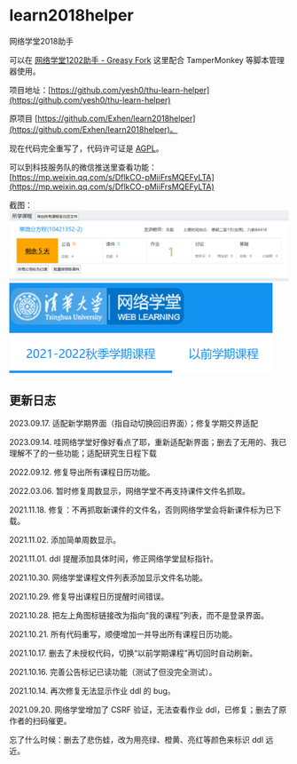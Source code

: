 # learn2018helper

网络学堂2018助手

可以在 [网络学堂1202助手 - Greasy Fork](https://greasyfork.org/en/scripts/422447-%E7%BD%91%E7%BB%9C%E5%AD%A6%E5%A0%821202%E5%8A%A9%E6%89%8B) 这里配合 TamperMonkey 等脚本管理器使用。

项目地址：[https://github.com/yesh0/thu-learn-helper](https://github.com/yesh0/thu-learn-helper)

原项目 [https://github.com/Exhen/learn2018helper](https://github.com/Exhen/learn2018helper)。

现在代码完全重写了，代码许可证是 [AGPL](./LICENSE)。

可以到科技服务队的微信推送里查看功能： [https://mp.weixin.qq.com/s/DflkCO-pMiiFrsMQEFyLTA](https://mp.weixin.qq.com/s/DflkCO-pMiiFrsMQEFyLTA)

截图：
![导出所有课程日历、公告标记已读、下载新文件、DDL提醒](./screenshots/v2.png)
![左上角图标链接改为指向“我的课程”](./screenshots/v2.1.png)

## 更新日志

2023.09.17. 适配新学期界面（指自动切换回旧界面）；修复学期交界适配

2023.09.14. 哇网络学堂好像好看点了耶，重新适配新界面；删去了无用的、我已理解不了的一些功能；适配研究生日程下载

2022.09.12. 修复导出所有课程日历功能。

2022.03.06. 暂时修复周数显示，网络学堂不再支持课件文件名抓取。

2021.11.18. 修复：不再抓取新课件的文件名，否则网络学堂会将新课件标为已下载。

2021.11.02. 添加简单周数显示。

2021.11.01. ddl 提醒添加具体时间，修正网络学堂鼠标指针。

2021.10.30. 网络学堂课程文件列表添加显示文件名功能。

2021.10.29. 修复导出课程日历提醒时间错误。

2021.10.28. 把左上角图标链接改为指向“我的课程”列表，而不是登录界面。

2021.10.21. 所有代码重写，顺便增加一并导出所有课程日历功能。

2021.10.17. 删去了未授权代码，切换“以前学期课程”再切回时自动刷新。

2021.10.16. 完善公告标记已读功能（测试了但没完全测试）。

2021.10.14. 再次修复无法显示作业 ddl 的 bug。

2021.09.20. 网络学堂增加了 CSRF 验证，无法查看作业 ddl，已修复；删去了原作者的扫码催更。

忘了什么时候：删去了悲伤蛙，改为用亮绿、橙黄、亮红等颜色来标识 ddl 远近。
